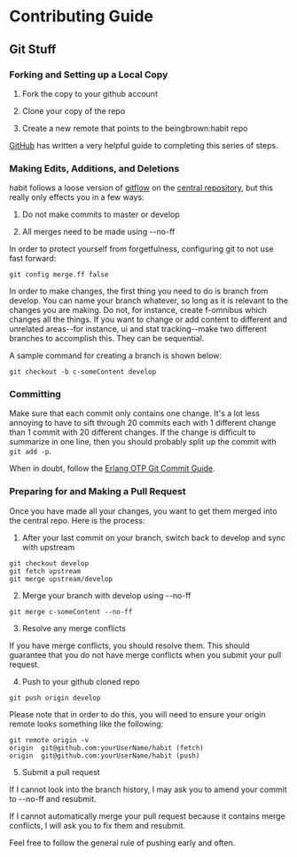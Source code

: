 # Contributing Guide

## Git Stuff

### Forking and Setting up a Local Copy

1) Fork the copy to your github account

2) Clone your copy of the repo

3) Create a new remote that points to the beingbrown:habit repo

[GitHub][forkarepo] has written a very helpful guide to completing this series
of steps.

[forkarepo]: https://help.github.com/articles/fork-a-repo/

### Making Edits, Additions, and Deletions

habit follows a loose version of [gitflow][nviegitflow] on the
[central repository][centrepo], but this really only effects you in a few ways:

1) Do not make commits to master or develop

2) All merges need to be made using --no-ff

In order to protect yourself from forgetfulness, configuring git to not use
fast forward:

```
git config merge.ff false
```

In order to make changes, the first thing you need to do is branch from
develop. You can name your branch whatever, so long as it is relevant to the
changes you are making. Do not, for instance, create f-omnibus which changes all
the things. If you want to change or add content to different and unrelated
areas--for instance, ui and stat tracking--make two different branches to
accomplish this. They can be sequential.

A sample command for creating a branch is shown below:

```
git checkout -b c-someContent develop
```

[centrepo]: https://github.com/beingbrown/habit
[nviegitflow]: http://nvie.com/posts/a-successful-git-branching-model/

### Committing

Make sure that each commit only contains one change. It's a lot less annoying to
have to sift through 20 commits each with 1 different change than 1 commit with
20 different changes. If the change is difficult to summarize in one line, then
you should probably split up the commit with `git add -p`.

When in doubt, follow the
[Erlang OTP Git Commit Guide](https://github.com/erlang/otp/wiki/Writing-good-commit-messages).

### Preparing for and Making a Pull Request

Once you have made all your changes, you want to get them merged into the
central repo. Here is the process:

1) After your last commit on your branch, switch back to develop and sync with upstream

```
git checkout develop
git fetch upstream
git merge upstream/develop
```

2) Merge your branch with develop using --no-ff

```
git merge c-someContent --no-ff
```

3) Resolve any merge conflicts

If you have merge conflicts, you should resolve them. This should guarantee that you do not have merge conflicts when you submit your pull request.

4) Push to your github cloned repo

```
git push origin develop
```

Please note that in order to do this, you will need to ensure your origin remote looks something like the following:

```
git remote origin -v
origin  git@github.com:yourUserName/habit (fetch)
origin  git@github.com:yourUserName/habit (push)
```

5) Submit a pull request

If I cannot look into the branch history, I may ask you to amend your commit to --no-ff and resubmit.

If I cannot automatically merge your pull request because it contains merge conflicts, I will ask you to fix them and resubmit.

Feel free to follow the general rule of pushing early and often.
